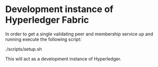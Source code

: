 # Development instance of Hyperledger Fabric

In order to get a single validating peer and membership service up and running execute the following script:

./scripts/setup.sh

This will act as a development instance of Hyperledger.